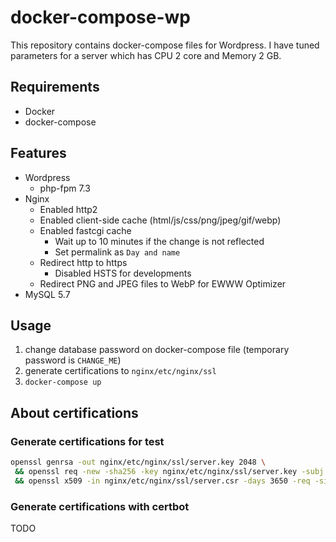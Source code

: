 # docker-compose-wp

This repository contains docker-compose files for Wordpress.
I have tuned parameters for a server which has CPU 2 core and Memory 2 GB.

## Requirements

- Docker
- docker-compose

## Features

- Wordpress
    - php-fpm 7.3
- Nginx
    - Enabled http2
    - Enabled client-side cache (html/js/css/png/jpeg/gif/webp)
    - Enabled fastcgi cache
        - Wait up to 10 minutes if the change is not reflected
        - Set permalink as `Day and name`
    - Redirect http to https
        - Disabled HSTS for developments
    - Redirect PNG and JPEG files to WebP for EWWW Optimizer
- MySQL 5.7

## Usage

1. change database password on docker-compose file (temporary password is `CHANGE_ME`)
2. generate certifications to `nginx/etc/nginx/ssl`
3. `docker-compose up`

## About certifications

### Generate certifications for test

```sh
openssl genrsa -out nginx/etc/nginx/ssl/server.key 2048 \
 && openssl req -new -sha256 -key nginx/etc/nginx/ssl/server.key -subj "/C=JP/CN=localhost" -out nginx/etc/nginx/ssl/server.csr \
 && openssl x509 -in nginx/etc/nginx/ssl/server.csr -days 3650 -req -signkey nginx/etc/nginx/ssl/server.key > nginx/etc/nginx/ssl/server.crt
```

### Generate certifications with certbot

TODO
